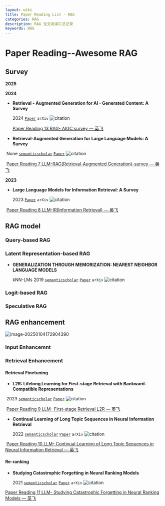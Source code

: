 ```yaml
---
layout: wiki
title: Paper Reading List - RAG
categories: RAG
description: RAG 论文阅读汇总记录
keywords: RAG
---
```






# Paper Reading--Awesome RAG



## Survey

**2025**





**2024**

- **Retrieval - Augmented Generation for AI - Generated Content: A Survey**  

  2024   [`Paper`](https://arxiv.org/pdf/2402.19473.pdf)  `arXiv`   ![citation](https://img.shields.io/badge/dynamic/json?label=citation&query=$.citationCount&url=https%3A%2F%2Fapi.semanticscholar.org%2Fgraph%2Fv1%2Fpaper%2Fab15463babf98fffc6f683fe2026de0725b5e1a9%3Ffields%3DcitationCount)

  [Paper Reading 13 RAG- AIGC survey — 英飞](https://zuti666.github.io/2025/01/02/Paper-Reading-Note-13-Retrieval-Augmented-Generation-for-AI-Generated-Content/)

- **Retrieval-Augmented Generation for Large  Language Models: A Survey**  

​	None   [`semanticscholar`](https://www.semanticscholar.org/paper/46f9f7b8f88f72e12cbdb21e3311f995eb6e65c5)  [`Paper`](https://www.semanticscholar.org/paper/46f9f7b8f88f72e12cbdb21e3311f995eb6e65c5)     ![citation](https://img.shields.io/badge/dynamic/json?label=citation&query=$.citationCount&url=https%3A%2F%2Fapi.semanticscholar.org%2Fgraph%2Fv1%2Fpaper%2F46f9f7b8f88f72e12cbdb21e3311f995eb6e65c5%3Ffields%3DcitationCount)

​	[Paper Reading 7 LLM-RAG(Retrieval-Augmented Generation)-survey — 英飞](https://zuti666.github.io/2024/11/27/Paper-Reading-Note-7-LLM-RAG/)

**2023**

- **Large Language Models for Information Retrieval: A Survey**  

  2023   [`Paper`](https://arxiv.org/pdf/2308.07107.pdf)  `arXiv`   ![citation](https://img.shields.io/badge/dynamic/json?label=citation&query=$.citationCount&url=https%3A%2F%2Fapi.semanticscholar.org%2Fgraph%2Fv1%2Fpaper%2F0b220041eb83c23b7b10d32a5d08c0309d528071%3Ffields%3DcitationCount)

​	[Paper Reading 8 LLM-IR(Information Retrieval) — 英飞](https://zuti666.github.io/2024/11/29/Paper-Reading-Note-8-LLM-Information-Retrieval-IR/)

## RAG  model



### Query-based RAG







###  Latent Representation-based RAG







- **GENERALIZATION THROUGH MEMORIZATION:  NEAREST NEIGHBOR LANGUAGE MODELS**  

  kNN-LMs   2019   [`semanticscholar`](https://www.semanticscholar.org/paper/7be8c119dbe065c52125ee7716601751f3116844)  [`Paper`](https://arxiv.org/pdf/1911.00172.pdf)  `arXiv`   ![citation](https://img.shields.io/badge/dynamic/json?label=citation&query=$.citationCount&url=https%3A%2F%2Fapi.semanticscholar.org%2Fgraph%2Fv1%2Fpaper%2F7be8c119dbe065c52125ee7716601751f3116844%3Ffields%3DcitationCount)





### Logit-based RAG







### Speculative RAG







## RAG  enhancement

![image-20250104172904390](https://zuti.oss-cn-qingdao.aliyuncs.com/img/20250104172904433.png)



### Input Enhancemnt



###  Retrieval Enhancement



#### Retrieval Finetuning

- **L2R: Lifelong Learning for First-stage Retrieval with Backward-Compatible Representations**  

​	2023   [`semanticscholar`](https://www.semanticscholar.org/paper/a48e65a66dce30e1d4533b9e2be60207d4a89525)  [`Paper`](http://dl.acm.org/citation.cfm?id=3614947)     ![citation](https://img.shields.io/badge/dynamic/json?label=citation&query=$.citationCount&url=https%3A%2F%2Fapi.semanticscholar.org%2Fgraph%2Fv1%2Fpaper%2Fa48e65a66dce30e1d4533b9e2be60207d4a89525%3Ffields%3DcitationCount)

​	[Paper Reading 9 LLM- First-stage Retrieval L2R — 英飞](https://zuti666.github.io/2024/11/30/Paper-Reading-Note-9-First-stage-Retrieval-L2R/)



- **Continual Learning of Long Topic Sequences in Neural Information Retrieval**  

  2022   [`semanticscholar`](https://www.semanticscholar.org/paper/0385e1986160069417c3fa497b08441c45ad150a)  [`Paper`](https://arxiv.org/pdf/2201.03356.pdf)  `arXiv`   ![citation](https://img.shields.io/badge/dynamic/json?label=citation&query=$.citationCount&url=https%3A%2F%2Fapi.semanticscholar.org%2Fgraph%2Fv1%2Fpaper%2F0385e1986160069417c3fa497b08441c45ad150a%3Ffields%3DcitationCount)

​	[Paper Reading 10 LLM- Continual Learning of Long Topic Sequences in Neural Information Retrieval — 英飞](https://zuti666.github.io/2024/12/01/Paper-Reading-Note-10-Continual-Learning-of-Long-Topic-Sequences-in-Neural-Information-Retrieval/)



#### Re-ranking

- **Studying Catastrophic Forgetting in Neural Ranking Models**  

  2021   [`semanticscholar`](https://www.semanticscholar.org/paper/2e705d4a374ca3d5f0a0f6062646eaec2337200d)  [`Paper`](https://arxiv.org/pdf/2101.06984.pdf)  `arXiv`   ![citation](https://img.shields.io/badge/dynamic/json?label=citation&query=$.citationCount&url=https%3A%2F%2Fapi.semanticscholar.org%2Fgraph%2Fv1%2Fpaper%2F2e705d4a374ca3d5f0a0f6062646eaec2337200d%3Ffields%3DcitationCount)

[Paper Reading 11 LLM- Studying Catastrophic Forgetting in Neural Ranking Models — 英飞](https://zuti666.github.io/2024/12/01/Paper-Reading-Note-11-Studying-Catastrophic-Forgetting-in-Neural-Ranking-Modelsl/)
